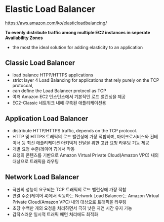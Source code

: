 # Elastic Load Balancer

https://aws.amazon.com/ko/elasticloadbalancing/

<b>To evenly distribute traffic among multiple EC2 instances in seperate Availability Zones</b>

  - the most the ideal solution for adding elasticity to an application

## Classic Load Balancer
- load balance HTPP/HTTPS applications
- strict layer 4 Load Balancing for applications that rely purely on the TCP protocoal,
- can define the Load Balancer protocol as TCP
- 여러 Amazon EC2 인스턴스에서 기본적인 로드 밸런싱을 제공
- EC2-Classic 네트워크 내에 구축된 애플리케이션용

## Application Load Balancer
- distribute HTTP/HTTPS traffic, depends on the TCP protocol.
- HTTP 및 HTTPS 트래픽의 로드 밸런싱에 가장 적합하며, 마이크로서비스와 컨테이너 등 최신 애플리케이션 아키텍처 전달을 위한 고급 요청 라우팅 기능 제공
- 개별 요청 수준(레이어 7)에서 작동
- 요청의 콘텐츠를 기반으로 Amazon Virtual Private Cloud(Amazon VPC) 내의 대상으로 트래픽을 라우팅

## Network Load Balancer
- 극한의 성능이 요구되는 TCP 트래픽의 로드 밸런싱에 가장 적합
- 연결 수준(레이어 4)에서 작동하는 Network Load Balancer는 Amazon Virtual Private Cloud(Amazon VPC) 내의 대상으로 트래픽을 라우팅
- 초당 수백만 개의 요청을 처리하면서 극히 낮은 지연 시간 유지 가능 
- 갑작스러운 일시적 트래픽 패턴 처리에도 최적화
